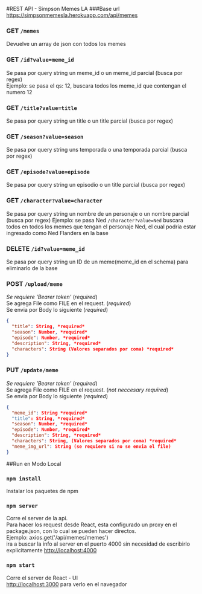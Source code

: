 #REST API - Simpson Memes LA
###Base url
https://simpsonmemesla.herokuapp.com/api/memes

### GET `/memes`
Devuelve un array de json con todos los memes

### GET `/id?value=meme_id`

Se pasa por query string un meme_id o un meme_id parcial (busca por regex)\
Ejemplo: se pasa el qs: 12, buscara todos los meme_id que contengan el numero 12

### GET `/title?value=title`

Se pasa por query string un title o un title parcial (busca por regex)

### GET `/season?value=season`

Se pasa por query string uns temporada o una temporada parcial (busca por regex)

### GET `/episode?value=episode`

Se pasa por query string un episodio o un title parcial (busca por regex)

### GET `/character?value=character`

Se pasa por query string un nombre de un personaje o un nombre parcial (busca por regex)
Ejemplo: se pasa Ned `/character?value=Ned` 
buscara todos en todos los memes que
tengan el personaje Ned, el cual podria estar ingresado como Ned Flanders en la base

### DELETE `/id?value=meme_id`

Se pasa por query string un ID de un meme(meme_id en el schema) para eliminarlo de la base

### POST `/upload/meme`
*Se requiere 'Bearer token'* (*required*)\
Se agrega File como FILE en el request. (*required*) \
Se envia por Body lo siguiente (*required*)

```json
{
  "title": String, *required*
  "season": Number, *required*
  "episode": Number, *required*
  "description": String, *required*
  "characters": String (Valores separados por coma) *required*
}
```

### PUT `/update/meme`
*Se requiere 'Bearer token'* (*required*)\
Se agrega File como FILE en el request. (*not neccesary required*) \
Se envia por Body lo siguiente (*required*)

```json
{
  "meme_id": String *required*
  "title": String, *required*
  "season": Number, *required*
  "episode": Number, *required*
  "description": String, *required*
  "characters": String, (Valores separados por coma) *required*
  "meme_img_url": String (se requiere si no se envia el file)        
}
```

##Run en Modo Local
### `npm install`
Instalar los paquetes de npm


### `npm server`
Corre el server de la api. \
Para hacer los request desde React,
esta configurado un proxy en el package.json, con lo cual se pueden hacer directos. \
Ejemplo: axios.get('/api/memes/memes')\
ira a buscar la info al server en el puerto 4000 sin necesidad de escribirlo explicitamente
[http://localhost:4000](http://localhost:4000)

### `npm start`
Corre el server de React - UI \
[http://localhost:3000](http://localhost:3000) para verlo en el navegador





